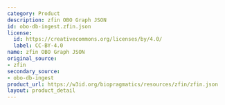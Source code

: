 ```yaml
---
category: Product
description: zfin OBO Graph JSON
id: obo-db-ingest.zfin.json
license:
  id: https://creativecommons.org/licenses/by/4.0/
  label: CC-BY-4.0
name: zfin OBO Graph JSON
original_source:
- zfin
secondary_source:
- obo-db-ingest
product_url: https://w3id.org/biopragmatics/resources/zfin/zfin.json
layout: product_detail
---
```

